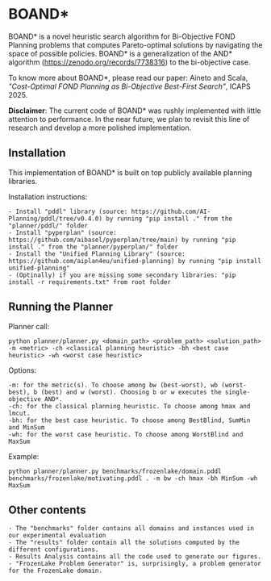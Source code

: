 # BOAND*
BOAND* is a novel heuristic search algorithm for Bi-Objective FOND Planning problems that computes Pareto-optimal solutions by navigating the space of possible policies. BOAND* is a generalization of the AND* algorithm (https://zenodo.org/records/7738316) to the bi-objective case.

To know more about BOAND*, please read our paper: Aineto and Scala, *"Cost-Optimal FOND Planning as Bi-Objective Best-First Search"*, ICAPS 2025.

**Disclaimer**: The current code of BOAND* was rushly implemented with little attention to performance. In the near future, we plan to revisit this line of research and develop a more polished implementation.

## Installation
This implementation of BOAND* is built on top publicly available planning libraries.

Installation instructions:

    - Install "pddl" library (source: https://github.com/AI-Planning/pddl/tree/v0.4.0) by running "pip install ." from the "planner/pddl/" folder 
    - Install "pyperplan" (source: https://github.com/aibasel/pyperplan/tree/main) by running "pip install ." from the "planner/pyperplan/" folder
    - Install the "Unified Planning Library" (source: https://github.com/aiplan4eu/unified-planning) by running "pip install unified-planning"
    - (Optinally) if you are missing some secondary libraries: "pip install -r requirements.txt" from root folder

## Running the Planner

Planner call:

    python planner/planner.py <domain_path> <problem_path> <solution_path> -m <metric> -ch <classical planning heuristic> -bh <best case heuristic> -wh <worst case heuristic>

Options:

    -m: for the metric(s). To choose among bw (best-worst), wb (worst-best), b (best) and w (worst). Choosing b or w executes the single-objective AND*.
    -ch: for the classical planning heuristic. To choose among hmax and lmcut.
    -bh: for the best case heuristic. To choose among BestBlind, SumMin and MinSum
    -wh: for the worst case heuristic. To choose among WorstBlind and MaxSum

Example:

    python planner/planner.py benchmarks/frozenlake/domain.pddl benchmarks/frozenlake/motivating.pddl . -m bw -ch hmax -bh MinSum -wh MaxSum

## Other contents

    - The "benchmarks" folder contains all domains and instances used in our experimental evaluation
    - The "results" folder contain all the solutions computed by the different configurations.
    - Results Analysis contains all the code used to generate our figures.
    - "FrozenLake Problem Generator" is, surprisingly, a problem generator for the FrozenLake domain.
